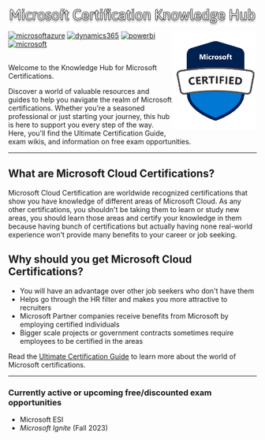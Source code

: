 <img src="Images/mscertguide.png"  alt="mscertknowledgehub" align="left" /><br>

---

<img src="Images/mscertified.png" width="170" height="200" alt="mscertified" align="right" />
<a href='https://microsoft.com' target="_blank"><img alt='microsoftazure' src='https://img.shields.io/badge/Azure-100000?style=for-the-badge&logo=microsoftazure&logoColor=white&labelColor=0078D4&color=212221'/></a> <a href='https://microsoft.com' target="_blank"><img alt='dynamics365' src='https://img.shields.io/badge/D365-100000?style=for-the-badge&logo=dynamics365&logoColor=white&labelColor=0B53CE&color=212221'/></a> <a href='https://microsoft.com' target="_blank"><img alt='powerbi' src='https://img.shields.io/badge/Power_Platform-100000?style=for-the-badge&logo=powerbi&logoColor=white&labelColor=F2C811&color=212221'/></a> <a href='https://microsoft.com' target="_blank"><img alt='microsoft' src='https://img.shields.io/badge/M365_& SCI-100000?style=for-the-badge&logo=microsoft&logoColor=white&labelColor=5E5E5E&color=212221'/></a>
<br>
<br>

Welcome to the Knowledge Hub for Microsoft Certifications.<br>

Discover a world of valuable resources and guides to help you navigate the realm of Microsoft certifications. Whether you're a seasoned professional or just starting your journey, this hub is here to support you every step of the way. Here, you'll find the Ultimate Certification Guide, exam wikis, and information on free exam opportunities.

---
## What are Microsoft Cloud Certifications?

Microsoft Cloud Certification are worldwide recognized certifications that show you have knowledge of different areas of Microsoft Cloud. As any other certifications, you shouldn't be taking them to learn or study new areas, you should learn those areas and certify your knowledge in them because having bunch of certifications but actually having none real-world experience won't provide many benefits to your career or job seeking.

## Why should you get Microsoft Cloud Certifications?

- You will have an advantage over other job seekers who don't have them
- Helps go through the HR filter and makes you more attractive to recruiters
- Microsoft Partner companies receive benefits from Microsoft by employing certified individuals
- Bigger scale projects or government contracts sometimes require employees to be certified in the areas

Read the [Ultimate Certification Guide]([/](https://github.com/teriaavibes/Microsoft-Certification-Knowledge-Hub/tree/main/The%20Ultimate%20Certification%20Guide)) to learn more about the world of Microsoft certifications.

---

### Currently active or upcoming free/discounted exam opportunities

- Microsoft ESI
- _Microsoft Ignite_ (Fall 2023)
